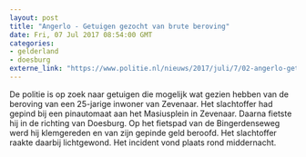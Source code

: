 ```yaml
---
layout: post
title: "Angerlo - Getuigen gezocht van brute beroving"
date: Fri, 07 Jul 2017 08:54:00 GMT
categories: 
- gelderland 
- doesburg 
externe_link: "https://www.politie.nl/nieuws/2017/juli/7/02-angerlo-getuigen-gezocht-van-brute-beroving.html"
---
```


De politie is op zoek naar getuigen die mogelijk wat gezien hebben van de beroving van een 25-jarige inwoner van Zevenaar. Het slachtoffer had gepind bij een pinautomaat aan het Masiusplein in Zevenaar. Daarna fietste hij in de richting van Doesburg. Op het fietspad van de Bingerdenseweg werd hij klemgereden en van zijn gepinde geld beroofd. Het slachtoffer raakte daarbij lichtgewond. Het incident vond plaats rond middernacht.

